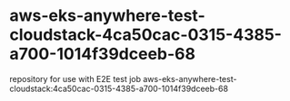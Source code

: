 # aws-eks-anywhere-test-cloudstack-4ca50cac-0315-4385-a700-1014f39dceeb-68
repository for use with E2E test job aws-eks-anywhere-test-cloudstack:4ca50cac-0315-4385-a700-1014f39dceeb-68
